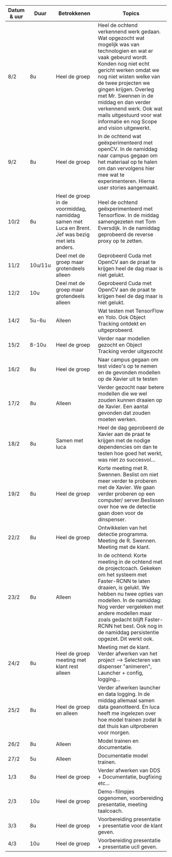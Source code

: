 | **Datum &amp; uur** | **Duur** | **Betrokkenen** | **Topics** |
| --- | --- | --- | --- |
| 8/2 | 8u | Heel de groep | Heel de ochtend verkennend werk gedaan. Wat opgezocht wat mogelijk was van technologien en wat er vaak gebeurd wordt. Konden nog niet echt gericht werken omdat we nog niet wisten welke van de twee projecten we gingen krijgen. Overleg met Mr. Swennen in de middag en dan verder verkennend werk. Ook wat mails uitgestuurd voor wat informatie en nog Scope and vision uitgewerkt. |
| 9/2 | 8u | Heel de groep | In de ochtend wat geëxperimenteerd met openCV. In de namiddag naar campus gegaan om het materiaal op te halen om dan vervolgens hier mee wat te experimenteren. Hierna user stories aangemaakt. |
| 10/2 | 8u | Heel de groep in de voormiddag, namiddag samen met Luca en Brent. Jef was bezig met iets anders. | Heel de ochtend geëxperimenteerd met Tensorflow. In de middag samengezeten met Tom Eversdijk. In de namiddag geprobeerd de reverse proxy op te zetten. |
| 11/2 | 10u/11u | Deel met de groep maar grotendeels alleen | Geprobeerd Cuda met OpenCV aan de praat te krijgen heel de dag maar is niet gelukt. |
| 12/2 | 10u | Deel met de groep maar grotendeels alleen | Geprobeerd Cuda met OpenCV aan de praat te krijgen heel de dag maar is niet gelukt. |
| 14/2 | 5u-6u | Alleen | Wat testen met TensorFlow en Yolo. Ook Object Tracking ontdekt en uitgeprobeerd. |
| 15/2 | 8-10u | Heel de groep | Verder naar modellen gezocht en Object Tracking verder uitgezocht |
| 16/2 | 8u | Heel de groep | Naar campus gegaan om test video&#39;s op te nemen en de gevonden modellen op de Xavier uit te testen |
| 17/2 | 8u | Alleen | Verder gezocht naar betere modellen die we wel zouden kunnen draaien op de Xavier. Een aantal gevonden dat zouden moeten werken. |
| 18/2 | 8u | Samen met luca | Heel de dag geprobeerd de Xavier aan de praat te krijgen met de nodige dependencies om dan te testen hoe goed het werkt, was niet zo succesvol… |
| 19/2 | 8u | Heel de groep| Korte meeting met R. Swennen. Beslist om niet meer verder te proberen met de Xavier. We gaan verder proberen op een computer/ server.Beslissen over hoe we de detectie gaan doen voor de dinspenser. |
| 22/2 | 8u | Heel de groep | Ontwikkelen van het detectie programma. Meeting de R. Swennen. Meeting met de klant. |
| 23/2 | 8u | Alleen | In de ochtend: Korte meeting in de ochtend met de projectcoach. Gekeken om het systeem met Faster-RCNN te laten draaien, is gelukt. We hebben nu twee opties van modellen. In de namiddag: Nog verder vergeleken met andere modellen maar zoals gedacht blijft Faster-RCNN het best. Ook nog in de namiddag persistentie opgezet. Dit werkt ook. |
| 24/2 | 8u | Heel de groep meeting met klant rest alleen | Meeting met de klant. Verder afwerken van het project --> Selecteren van dispenser "animeren", Launcher + config, logging...|
| 25/2 | 8u | Heel de groep en alleen | Verder afwerken launcher en data logging. In de middag allemaal samen data geanotteerd. En luca heeft me ingelezen over hoe model trainen zodat ik dat thuis kan uitproberen voor morgen. |
| 26/2 | 8u | Alleen | Model trainen en documentatie. |
| 27/2 | 5u | Alleen | Documentatie model trainen. |
| 1/3 | 8u | Heel de groep | Verder afwerken van DDS + Documentatie, bugfixing etc...|
| 2/3 | 10u | Heel de groep | Demo-filmpjes opgenomen, voorbereiding presentatie, meeting taalcoach. |
| 3/3 | 8u | Heel de groep | Voorbereiding presentatie + presentatie voor de klant geven.|
| 4/3 | 10u | Heel de groep | Voorbereiding presentatie + presentatie ucll geven.|